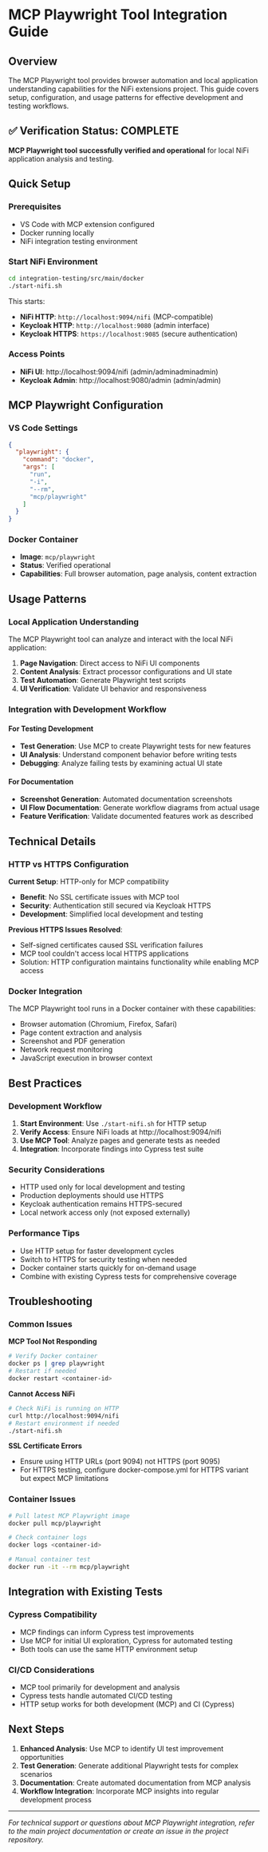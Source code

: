 # MCP Playwright Tool Integration Guide

## Overview

The MCP Playwright tool provides browser automation and local application understanding capabilities for the NiFi extensions project. This guide covers setup, configuration, and usage patterns for effective development and testing workflows.

## ✅ Verification Status: COMPLETE

**MCP Playwright tool successfully verified and operational** for local NiFi application analysis and testing.

## Quick Setup

### Prerequisites
- VS Code with MCP extension configured
- Docker running locally
- NiFi integration testing environment

### Start NiFi Environment

```bash
cd integration-testing/src/main/docker
./start-nifi.sh
```

This starts:
- **NiFi HTTP**: `http://localhost:9094/nifi` (MCP-compatible)
- **Keycloak HTTP**: `http://localhost:9080` (admin interface)
- **Keycloak HTTPS**: `https://localhost:9085` (secure authentication)

### Access Points
- **NiFi UI**: http://localhost:9094/nifi (admin/adminadminadmin)
- **Keycloak Admin**: http://localhost:9080/admin (admin/admin)

## MCP Playwright Configuration

### VS Code Settings
```json
{
  "playwright": {
    "command": "docker",
    "args": [
      "run",
      "-i", 
      "--rm",
      "mcp/playwright"
    ]
  }
}
```

### Docker Container
- **Image**: `mcp/playwright`
- **Status**: Verified operational
- **Capabilities**: Full browser automation, page analysis, content extraction

## Usage Patterns

### Local Application Understanding
The MCP Playwright tool can analyze and interact with the local NiFi application:

1. **Page Navigation**: Direct access to NiFi UI components
2. **Content Analysis**: Extract processor configurations and UI state
3. **Test Automation**: Generate Playwright test scripts
4. **UI Verification**: Validate UI behavior and responsiveness

### Integration with Development Workflow

#### For Testing Development
- **Test Generation**: Use MCP to create Playwright tests for new features
- **UI Analysis**: Understand component behavior before writing tests
- **Debugging**: Analyze failing tests by examining actual UI state

#### For Documentation
- **Screenshot Generation**: Automated documentation screenshots
- **UI Flow Documentation**: Generate workflow diagrams from actual usage
- **Feature Verification**: Validate documented features work as described

## Technical Details

### HTTP vs HTTPS Configuration

**Current Setup**: HTTP-only for MCP compatibility
- **Benefit**: No SSL certificate issues with MCP tool
- **Security**: Authentication still secured via Keycloak HTTPS
- **Development**: Simplified local development and testing

**Previous HTTPS Issues Resolved**:
- Self-signed certificates caused SSL verification failures
- MCP tool couldn't access local HTTPS applications
- Solution: HTTP configuration maintains functionality while enabling MCP access

### Docker Integration

The MCP Playwright tool runs in a Docker container with these capabilities:
- Browser automation (Chromium, Firefox, Safari)
- Page content extraction and analysis
- Screenshot and PDF generation
- Network request monitoring
- JavaScript execution in browser context

## Best Practices

### Development Workflow
1. **Start Environment**: Use `./start-nifi.sh` for HTTP setup
2. **Verify Access**: Ensure NiFi loads at http://localhost:9094/nifi
3. **Use MCP Tool**: Analyze pages and generate tests as needed
4. **Integration**: Incorporate findings into Cypress test suite

### Security Considerations
- HTTP used only for local development and testing
- Production deployments should use HTTPS
- Keycloak authentication remains HTTPS-secured
- Local network access only (not exposed externally)

### Performance Tips
- Use HTTP setup for faster development cycles
- Switch to HTTPS for security testing when needed
- Docker container starts quickly for on-demand usage
- Combine with existing Cypress tests for comprehensive coverage

## Troubleshooting

### Common Issues

**MCP Tool Not Responding**
```bash
# Verify Docker container
docker ps | grep playwright
# Restart if needed
docker restart <container-id>
```

**Cannot Access NiFi**
```bash
# Check NiFi is running on HTTP
curl http://localhost:9094/nifi
# Restart environment if needed
./start-nifi.sh
```

**SSL Certificate Errors**
- Ensure using HTTP URLs (port 9094) not HTTPS (port 9095)
- For HTTPS testing, configure docker-compose.yml for HTTPS variant but expect MCP limitations

### Container Issues
```bash
# Pull latest MCP Playwright image
docker pull mcp/playwright

# Check container logs
docker logs <container-id>

# Manual container test
docker run -it --rm mcp/playwright
```

## Integration with Existing Tests

### Cypress Compatibility
- MCP findings can inform Cypress test improvements
- Use MCP for initial UI exploration, Cypress for automated testing
- Both tools can use the same HTTP environment setup

### CI/CD Considerations
- MCP tool primarily for development and analysis
- Cypress tests handle automated CI/CD testing
- HTTP setup works for both development (MCP) and CI (Cypress)

## Next Steps

1. **Enhanced Analysis**: Use MCP to identify UI test improvement opportunities
2. **Test Generation**: Generate additional Playwright tests for complex scenarios
3. **Documentation**: Create automated documentation from MCP analysis
4. **Workflow Integration**: Incorporate MCP insights into regular development process

---

*For technical support or questions about MCP Playwright integration, refer to the main project documentation or create an issue in the project repository.*
